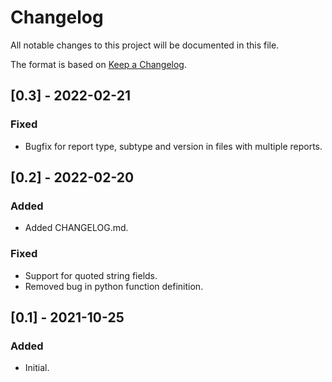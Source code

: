 # Changelog
All notable changes to this project will be documented in this file.

The format is based on [Keep a Changelog](https://keepachangelog.com/en/1.0.0/).

## [0.3] - 2022-02-21
### Fixed
- Bugfix for report type, subtype and version in files with multiple reports.

## [0.2] - 2022-02-20
### Added
- Added CHANGELOG.md.

### Fixed
- Support for quoted string fields.
- Removed bug in python function definition.

## [0.1] - 2021-10-25
### Added
- Initial.
